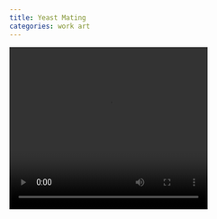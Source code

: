 ```yaml
---
title: Yeast Mating
categories: work art
---
```


<video src="/files/videos/shmoo/shmoo-v0-a-1-small.ogg" width="352" height="288" />

Problems viewing videos? [Download Java](http://java.com/download/)

# What is this?

This is a claymation representation of two yeast cells mating. A
separate document [gives more detail](/work/shmoo-video/explanation).
